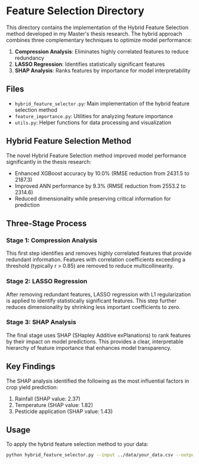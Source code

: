 # Feature Selection Directory

This directory contains the implementation of the Hybrid Feature Selection method developed in my Master's thesis research. The hybrid approach combines three complementary techniques to optimize model performance:

1. **Compression Analysis**: Eliminates highly correlated features to reduce redundancy
2. **LASSO Regression**: Identifies statistically significant features 
3. **SHAP Analysis**: Ranks features by importance for model interpretability

## Files

- `hybrid_feature_selector.py`: Main implementation of the hybrid feature selection method
- `feature_importance.py`: Utilities for analyzing feature importance
- `utils.py`: Helper functions for data processing and visualization

## Hybrid Feature Selection Method

The novel Hybrid Feature Selection method improved model performance significantly in the thesis research:

- Enhanced XGBoost accuracy by 10.0% (RMSE reduction from 2431.5 to 2187.3)
- Improved ANN performance by 9.3% (RMSE reduction from 2553.2 to 2314.6)
- Reduced dimensionality while preserving critical information for prediction

## Three-Stage Process

### Stage 1: Compression Analysis
This first step identifies and removes highly correlated features that provide redundant information. Features with correlation coefficients exceeding a threshold (typically r > 0.85) are removed to reduce multicollinearity.

### Stage 2: LASSO Regression
After removing redundant features, LASSO regression with L1 regularization is applied to identify statistically significant features. This step further reduces dimensionality by shrinking less important coefficients to zero.

### Stage 3: SHAP Analysis
The final stage uses SHAP (SHapley Additive exPlanations) to rank features by their impact on model predictions. This provides a clear, interpretable hierarchy of feature importance that enhances model transparency.

## Key Findings

The SHAP analysis identified the following as the most influential factors in crop yield prediction:

1. Rainfall (SHAP value: 2.37)
2. Temperature (SHAP value: 1.82)
3. Pesticide application (SHAP value: 1.43)

## Usage

To apply the hybrid feature selection method to your data:

```bash
python hybrid_feature_selector.py --input ../data/your_data.csv --output selected_features.json --threshold 0.85 --alpha 0.01
```
